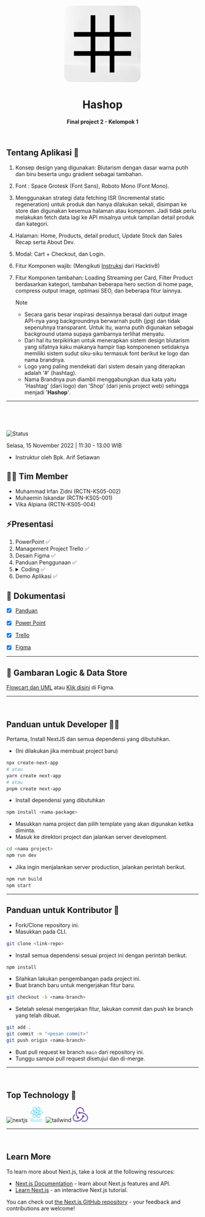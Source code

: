 <div align="center">
<img src="../public/icon-512x512.png" alt="logo" width="200" height="auto" />
  <h1>Hashop</h1>
  <p><b>Final project 2 - Kelompok 1</b></p>
</div>
<br/>

## Tentang Aplikasi 📖
1. Konsep design yang digunakan: Blutarism dengan dasar warna putih dan biru beserta ungu gradient sebagai tambahan.
2. Font : Space Grotesk (Font Sans), Roboto Mono (Font Mono).
3. Menggunakan strategi data fetching ISR (Incremental static regeneration) untuk produk dan hanya dilakukan sekali, disimpan ke store dan digunakan kesemua halaman atau komponen. Jadi tidak perlu melakukan fetch data lagi ke API misalnya untuk tampilan detail produk dan kategori.
3. Halaman: Home, Products, detail product, Update Stock dan Sales Recap serta About Dev.
4. Modal: Cart + Checkout, dan Login.
5. Fitur Komponen wajib: (Mengikuti [Instruksi](https://) dari Hacktiv8)
6. Fitur Komponen tambahan: Loading Streaming per Card, Filter Product berdasarkan kategori, tambahan beberapa hero section di home page, compress output image, optimasi SEO, dan beberapa fitur lainnya.

    Note    
    - Secara garis besar inspirasi desainnya berasal dari output image API-nya yang backgroundnya berwarnah putih (jpg) dan tidak sepenuhnya transparant. Untuk itu, warna putih digunakan sebagai background utama supaya gambarnya terlihat menyatu.
    - Dari hal itu terpikirkan untuk menerapkan sistem design blutarism yang sifatnya kaku makanya hampir tiap komponenen setidaknya memiliki sistem sudut siku-siku termasuk font berikut ke logo dan nama brandnya. 
    - Logo yang paling mendekati dari sistem desain yang diterapkan adalah '#' (hashtag).
    - Nama Brandnya pun diambil menggabungkan dua kata yaitu 'Hashtag' (dari logo) dan 'Shop' (dari jenis project web) sehingga menjadi '**Hashop**'.


---
<br/>

&nbsp;

![Status](https://img.shields.io/badge/Status-Sudah%20Mentoring-green?style=flat-square)

<p align="left">Selasa, 15 November 2022 | 11:30 - 13.00 WIB</p>

* Instruktur oleh Bpk. Arif Setiawan
## 👨‍💻 Tim Member
* Muhammad Irfan Zidni  (RCTN-KS05-002)
* Muhaemin Iskandar     (RCTN-KS05-001)
* Vika Alpiana          (RCTN-KS05-004)


## ⚡Presentasi
    
1.  PowerPoint ✅
2.  Management Project Trello ✅
3.  Desain Figma ✅
4.  Panduan Penggunaan ✅
5.  <details>
    <summary>Coding ✅ </summary>
    <ul>
    <li>Setup code</li>
    <li>Install Library</li>
    <li>Structur Projek</li>
    <li>Component</li>
    <li>Page</li>
    <li>Database - Local Storage</li>
    </ul>
    </details>
6. Demo Aplikasi ✅  


## 📝 Dokumentasi
- [x] [Panduan](Panduan-aplikasi-fp2.pdf)
- [x] [Power Point]()
- [x] [Trello](https://trello.com/b/B6jRcl3z/kanban-hashop)
- [x] [Figma](https://www.figma.com/file/njA9sGky0KzgxkLWR3aCx8/Design-FP2?node-id=0%3A1&t=OQynp4GFsrN1KwoX-1)


----

## 🍄 Gambaran Logic & Data Store
[Flowcart dan UML](FC&UML.png)
atau
[Klik disini](https://www.figma.com/file/njA9sGky0KzgxkLWR3aCx8/Design-FP2?node-id=2%3A2033&t=OQynp4GFsrN1KwoX-1) di Figma.

----
<br/>

## Panduan untuk Developer 🧑‍💻

Pertama, Install NextJS dan semua dependensi yang dibutuhkan.

- (Ini dilakukan jika membuat project baru)

```bash
npx create-next-app
# atau
yarn create next-app
# atau
pnpm create next-app
```
- Install dependensi yang dibutuhkan

```bash
npm install <nama-package>
```

- Masukkan nama project dan pilih template yang akan digunakan ketika diminta.
- Masuk ke direktori project dan jalankan server development.
```bash
cd <nama project>
npm run dev
```
- Jika ingin menjalankan server production, jalankan perintah berikut.
```bash
npm run build
npm start
```

---

## Panduan untuk Kontributor 🤝

- Fork/Clone repository ini.
- Masukkan pada CLI.
```bash
git clone <link-repo>
```
- Install semua dependensi sesuai project ini dengan perintah berikut.
```bash
npm install
```
- Silahkan lakukan pengembangan pada project ini.
- Buat branch baru untuk mengerjakan fitur baru.
```bash
git checkout -b <nama-branch>
```
- Setelah selesai mengerjakan fitur, lakukan commit dan push ke branch yang telah dibuat.
```bash
git add .
git commit -m "<pesan commit>"
git push origin <nama-branch>
```
- Buat pull request ke branch `main` dari repository ini.
- Tunggu sampai pull request disetujui dan di-merge.


---
<br/>

## Top Technology 🚀
<div align="left"> 
<img src="https://upload.wikimedia.org/wikipedia/commons/8/8e/Nextjs-logo.svg" alt="nextjs" width="40" height="40"/> 
<img src="https://raw.githubusercontent.com/devicons/devicon/master/icons/react/react-original-wordmark.svg" alt="react" width="40" height="40"/>  
<img src="https://www.vectorlogo.zone/logos/tailwindcss/tailwindcss-icon.svg" alt="tailwind" width="40" height="40"/>
<img src="https://raw.githubusercontent.com/devicons/devicon/master/icons/redux/redux-original.svg" alt="redux" width="40" height="40"/>
</div>

----
<br/>

## Learn More

To learn more about Next.js, take a look at the following resources:

- [Next.js Documentation](https://nextjs.org/docs) - learn about Next.js features and API.
- [Learn Next.js](https://nextjs.org/learn) - an interactive Next.js tutorial.

You can check out [the Next.js GitHub repository](https://github.com/vercel/next.js/) - your feedback and contributions are welcome!


